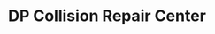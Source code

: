 ---
title: "DP Collision Repair Center"
url: /winnemucca/dp-collision-repair-center/
shop: car repair
---